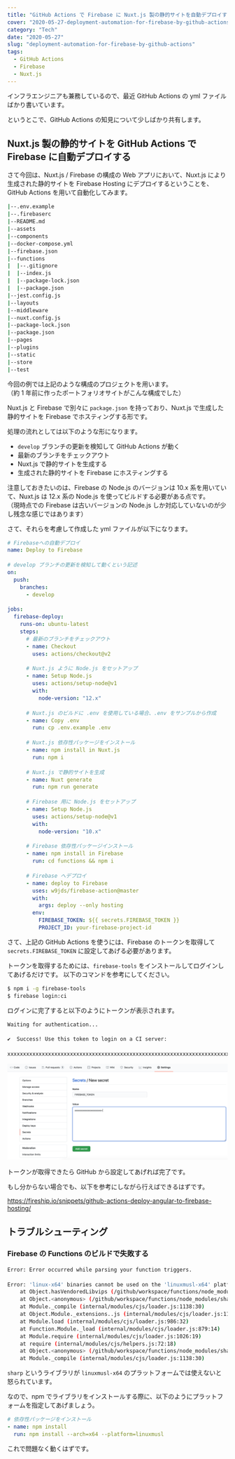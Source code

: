 ```yaml
---
title: "GitHub Actions で Firebase に Nuxt.js 製の静的サイトを自動デプロイする yml ファイル"
cover: "2020-05-27-deployment-automation-for-firebase-by-github-actions/header.png"
category: "Tech"
date: "2020-05-27"
slug: "deployment-automation-for-firebase-by-github-actions"
tags:
  - GitHub Actions
  - Firebase
  - Nuxt.js
---
```


インフラエンジニアも兼務しているので、最近 GitHub Actions の yml ファイルばかり書いています。

というとこで、GitHub Actions の知見について少しばかり共有します。

## Nuxt.js 製の静的サイトを GitHub Actions で Firebase に自動デプロイする

さて今回は、Nuxt.js / Firebase の構成の Web アプリにおいて、Nuxt.js により生成された静的サイトを Firebase Hosting にデプロイするということを、GitHub Actions を用いて自動化してみます。

```bash
|--.env.example
|--.firebaserc
|--README.md
|--assets
|--components
|--docker-compose.yml
|--firebase.json
|--functions
|  |--.gitignore
|  |--index.js
|  |--package-lock.json
|  |--package.json
|--jest.config.js
|--layouts
|--middleware
|--nuxt.config.js
|--package-lock.json
|--package.json
|--pages
|--plugins
|--static
|--store
|--test
```

今回の例では上記のような構成のプロジェクトを用います。  
（約 1 年前に作ったポートフォリオサイトがこんな構成でした）

Nuxt.js と Firebase で別々に `package.json` を持っており、Nuxt.js で生成した静的サイトを Firebase でホスティングする形です。

処理の流れとしては以下のような形になります。

- `develop` ブランチの更新を検知して GitHub Actions が動く
- 最新のブランチをチェックアウト
- Nuxt.js で静的サイトを生成する
- 生成された静的サイトを Firebase にホスティングする

注意しておきたいのは、Firebase の Node.js のバージョンは 10.x 系を用いていて、Nuxt.js は 12.x 系の Node.js を使ってビルドする必要がある点です。  
（現時点での Firebase は古いバージョンの Node.js しか対応していないのが少し残念な感じではあります）

さて、それらを考慮して作成した yml ファイルが以下になります。

```yml
# Firebaseへの自動デプロイ
name: Deploy to Firebase

# develop ブランチの更新を検知して動くという記述
on:
  push:
    branches:
      - develop

jobs:
  firebase-deploy:
    runs-on: ubuntu-latest
    steps:
      # 最新のブランチをチェックアウト
      - name: Checkout
        uses: actions/checkout@v2

      # Nuxt.js ように Node.js をセットアップ
      - name: Setup Node.js
        uses: actions/setup-node@v1
        with:
          node-version: "12.x"

      # Nuxt.js のビルドに .env を使用している場合、.env をサンプルから作成
      - name: Copy .env
        run: cp .env.example .env

      # Nuxt.js 依存性パッケージをインストール
      - name: npm install in Nuxt.js
        run: npm i

      # Nuxt.js で静的サイトを生成
      - name: Nuxt generate
        run: npm run generate

      # Firebase 用に Node.js をセットアップ
      - name: Setup Node.js
        uses: actions/setup-node@v1
        with:
          node-version: "10.x"

      # Firebase 依存性パッケージインストール
      - name: npm install in Firebase
        run: cd functions && npm i

      # Firebase へデプロイ
      - name: deploy to Firebase
        uses: w9jds/firebase-action@master
        with:
          args: deploy --only hosting
        env:
          FIREBASE_TOKEN: ${{ secrets.FIREBASE_TOKEN }}
          PROJECT_ID: your-firebase-project-id
```

さて、上記の GitHub Actions を使うには、Firebase のトークンを取得して `secrets.FIREBASE_TOKEN` に設定してあげる必要があります。

トークンを取得するためには、`firebase-tools` をインストールしてログインしてあげるだけです。
以下のコマンドを参考にしてください。

```bash
$ npm i -g firebase-tools
$ firebase login:ci
```

ログインに完了すると以下のようにトークンが表示されます。

```bash
Waiting for authentication...

✔  Success! Use this token to login on a CI server:

xxxxxxxxxxxxxxxxxxxxxxxxxxxxxxxxxxxxxxxxxxxxxxxxxxxxxxxxxxxxxxxxxxxxxxxxxxxxxxxxxxxxxxxxxxxxxxxxxxxxxxx
```

![GitHub Sercret](./github-sercret.png)

トークンが取得できたら GitHub から設定してあげれば完了です。

もし分からない場合でも、以下を参考にしながら行えばできるはずです。

https://fireship.io/snippets/github-actions-deploy-angular-to-firebase-hosting/

## トラブルシューティング

### Firebase の Functions のビルドで失敗する

```bash
Error: Error occurred while parsing your function triggers.

Error: 'linux-x64' binaries cannot be used on the 'linuxmusl-x64' platform. Please remove the 'node_modules/sharp' directory and run 'npm install' on the 'linuxmusl-x64' platform.
    at Object.hasVendoredLibvips (/github/workspace/functions/node_modules/sharp/lib/libvips.js:68:13)
    at Object.<anonymous> (/github/workspace/functions/node_modules/sharp/lib/constructor.js:7:22)
    at Module._compile (internal/modules/cjs/loader.js:1138:30)
    at Object.Module._extensions..js (internal/modules/cjs/loader.js:1158:10)
    at Module.load (internal/modules/cjs/loader.js:986:32)
    at Function.Module._load (internal/modules/cjs/loader.js:879:14)
    at Module.require (internal/modules/cjs/loader.js:1026:19)
    at require (internal/modules/cjs/helpers.js:72:18)
    at Object.<anonymous> (/github/workspace/functions/node_modules/sharp/lib/index.js:3:15)
    at Module._compile (internal/modules/cjs/loader.js:1138:30)
```

`sharp` というライブラリが `linuxmusl-x64` のプラットフォームでは使えないと怒られています。

なので、npm でライブラリをインストールする際に、以下のようにプラットフォームを指定してあげましょう。

```yml
# 依存性パッケージをインストール
- name: npm install
  run: npm install --arch=x64 --platform=linuxmusl
```

これで問題なく動くはずです。
